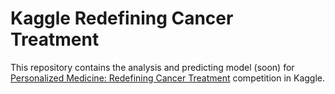 # Kaggle Redefining Cancer Treatment
This repository contains the analysis and predicting model (soon) for [Personalized Medicine: Redefining Cancer Treatment](https://www.kaggle.com/c/msk-redefining-cancer-treatment) competition in Kaggle.
